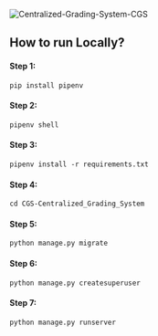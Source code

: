 ![Centralized-Grading-System-CGS](https://socialify.git.ci/avinashkranjan/Centralized-Grading-System-CGS/image?description=1&font=Raleway&forks=1&issues=1&language=1&name=1&owner=1&pattern=Brick%20Wall&pulls=1&stargazers=1&theme=Light)


## How to run Locally?

#### Step 1:
    pip install pipenv
#### Step 2:
    pipenv shell
#### Step 3:
    pipenv install -r requirements.txt
#### Step 4:
    cd CGS-Centralized_Grading_System
#### Step 5:    
    python manage.py migrate
#### Step 6:   
    python manage.py createsuperuser
#### Step 7:
    python manage.py runserver
